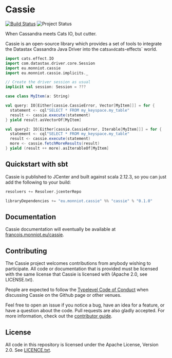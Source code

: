 # Cassie

[![Build Status](https://travis-ci.org/fmonniot/cassie.svg?branch=master)](https://travis-ci.org/fmonniot/cassie)
![Project Status](https://img.shields.io/badge/project%20status-experimental-yellowgreen.svg)

When Cassandra meets Cats IO, but cutter.

Cassie is an open-source library which provides a set of tools
to integrate the Datastax Cassandra Java Driver into
the cats` and `cats-effects` world.

```scala
import cats.effect.IO
import com.datastax.driver.core.Session
import eu.monniot.cassie
import eu.monniot.cassie.implicits._

// Create the driver session as usual
implicit val session: Session = ???

case class MyItem(a: String)

val query: IO[Either[cassie.CassieError, Vector[MyItem]]] = for {
  statement <- cql"SELECT * FROM my_keyspace.my_table"
  result <- cassie.execute(statement)
} yield result.asVectorOf[MyItem]

val query2: IO[Either[cassie.CassieError, Iterable[MyItem]]] = for {
  statement <- cql"SELECT * FROM my_keyspace.my_table"
  result <- cassie.execute(statement)
  more <- cassie.fetchMoreResults(result)
} yield (result ++ more).asIterableOf[MyItem]
```

## Quickstart with sbt

Cassie is published to JCenter and built against scala 2.12.3,
 so you can just add the following to your build:

```scala
resolvers += Resolver.jcenterRepo

libraryDependencies += "eu.monniot.cassie" %% "cassie" % "0.1.0"
```

## Documentation

Cassie documentation will eventually be available at
[francois.monniot.eu/cassie](https://francois.monniot.eu/cassie).

## Contributing

The Cassie project welcomes contributions from anybody wishing to
participate.  All code or documentation that is provided must be
licensed with the same license that Cassie is licensed with (Apache
2.0, see LICENSE.txt).

People are expected to follow the
[Typelevel Code of Conduct](https://typelevel.org/conduct.html) when
discussing Cassie on the Github page or other venues.

Feel free to open an issue if you notice a bug, have an idea for a
feature, or have a question about the code. Pull requests are also
gladly accepted. For more information, check out the
[contributor guide](CONTRIBUTING.md).

## License

All code in this repository is licensed under the Apache License,
Version 2.0.  See [LICENCE.txt](LICENSE.txt).
